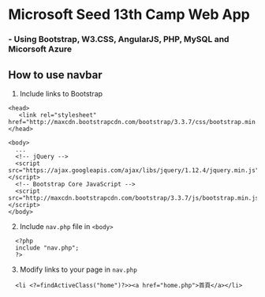 # Microsoft Seed 13th Camp Web App

### - Using Bootstrap, W3.CSS, AngularJS, PHP, MySQL and Micorsoft Azure


## How to use navbar
1. Include links to Bootstrap  
```  
<head>
   <link rel="stylesheet" href="http://maxcdn.bootstrapcdn.com/bootstrap/3.3.7/css/bootstrap.min.css">
</head>

<body>
  ...
  <!-- jQuery --> 
  <script src="https://ajax.googleapis.com/ajax/libs/jquery/1.12.4/jquery.min.js"></script> 
  <!-- Bootstrap Core JavaScript --> 
  <script src="http://maxcdn.bootstrapcdn.com/bootstrap/3.3.7/js/bootstrap.min.js"></script> 
</body>
```

2. Include `nav.php` file in `<body>`
```
  <?php
  include "nav.php";
  ?>
```

3. Modify links to your page in `nav.php`
```
  <li <?=findActiveClass("home")?>><a href="home.php">首頁</a></li>
```

